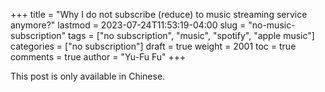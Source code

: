 +++
title = "Why I do not subscribe (reduce) to music streaming service anymore?"
lastmod = 2023-07-24T11:53:19-04:00
slug = "no-music-subscription"
tags = ["no subscription", "music", "spotify", "apple music"]
categories = ["no subscription"]
draft = true
weight = 2001
toc = true
comments = true
author = "Yu-Fu Fu"
+++

This post is only available in Chinese.
